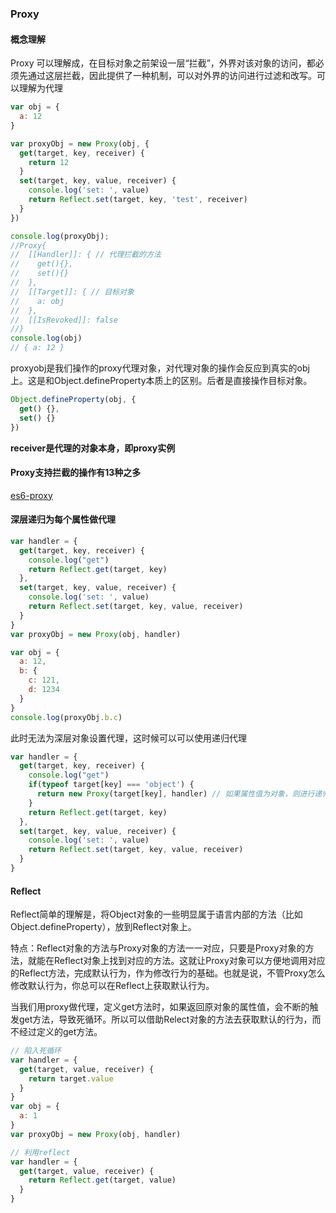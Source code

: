 ### Proxy
#### 概念理解
Proxy 可以理解成，在目标对象之前架设一层“拦截”，外界对该对象的访问，都必须先通过这层拦截，因此提供了一种机制，可以对外界的访问进行过滤和改写。可以理解为代理

```js
var obj = {
  a: 12
}

var proxyObj = new Proxy(obj, {
  get(target, key, receiver) {
    return 12
  }
  set(target, key, value, receiver) {
    console.log('set: ', value)
    return Reflect.set(target, key, 'test', receiver)
  }
})

console.log(proxyObj);
//Proxy{
//  [[Handler]]: { // 代理拦截的方法
//    get(){},
//    set(){}
//  },
//  [[Target]]: { // 目标对象
//    a: obj
//  },
//  [[IsRevoked]]: false
//}
console.log(obj)
// { a: 12 }
```
proxyobj是我们操作的proxy代理对象，对代理对象的操作会反应到真实的obj上。这是和Object.defineProperty本质上的区别。后者是直接操作目标对象。

```js
Object.defineProperty(obj, {
  get() {},
  set() {}
})
```
**receiver是代理的对象本身，即proxy实例**

#### Proxy支持拦截的操作有13种之多
[es6-proxy](https://es6.ruanyifeng.com/#docs/proxy)

#### 深层递归为每个属性做代理
```js
var handler = {
  get(target, key, receiver) {
    console.log("get")
    return Reflect.get(target, key)
  },
  set(target, key, value, receiver) {
    console.log('set: ', value)
    return Reflect.set(target, key, value, receiver)
  }
}
var proxyObj = new Proxy(obj, handler)

var obj = {
  a: 12,
  b: {
    c: 121,
    d: 1234
  }
}
console.log(proxyObj.b.c)
```
此时无法为深层对象设置代理，这时候可以可以使用递归代理

```js
var handler = {
  get(target, key, receiver) {
    console.log("get")
    if(typeof target[key] === 'object') {
      return new Proxy(target[key], handler) // 如果属性值为对象，则进行递归代理
    }
    return Reflect.get(target, key)
  },
  set(target, key, value, receiver) {
    console.log('set: ', value)
    return Reflect.set(target, key, value, receiver)
  }
}
```


#### Reflect
Reflect简单的理解是，将Object对象的一些明显属于语言内部的方法（比如Object.defineProperty），放到Reflect对象上。

特点：Reflect对象的方法与Proxy对象的方法一一对应，只要是Proxy对象的方法，就能在Reflect对象上找到对应的方法。这就让Proxy对象可以方便地调用对应的Reflect方法，完成默认行为，作为修改行为的基础。也就是说，不管Proxy怎么修改默认行为，你总可以在Reflect上获取默认行为。

当我们用proxy做代理，定义get方法时，如果返回原对象的属性值，会不断的触发get方法，导致死循环。所以可以借助Relect对象的方法去获取默认的行为，而不经过定义的get方法。

```js
// 陷入死循环
var handler = {
  get(target, value, receiver) {
    return target.value
  }
}
var obj = {
  a: 1
}
var proxyObj = new Proxy(obj, handler)

// 利用reflect
var handler = {
  get(target, value, receiver) {
    return Reflect.get(target, value)
  }
}
```